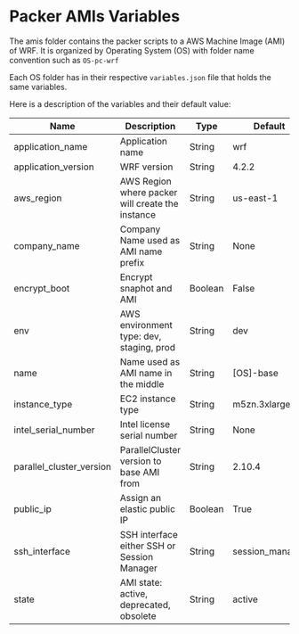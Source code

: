 # Packer AMIs Variables

The amis folder contains the packer scripts to a AWS Machine Image (AMI) of WRF.
It is organized by Operating System (OS) with folder name convention such as `OS-pc-wrf`

Each OS folder has in their respective `variables.json` file that holds the same variables.

Here is a description of the variables and their default value:

| Name                       | Description                                      | Type    | Default          | Required |
| -------------------------- | ------------------------------------------------ | ------- | ---------------- | -------- |
| application\_name          | Application name                                 | String  | wrf              | no       |
| application\_version       | WRF version                                      | String  | 4.2.2            | no       |
| aws\_region                | AWS Region where packer will create the instance | String  | us-east-1        | no       |
| company\_name              | Company Name used as AMI name prefix             | String  | None             | yes      |
| encrypt\_boot              | Encrypt snaphot and AMI                          | Boolean | False            | no       |
| env                        | AWS environment type: dev, staging, prod         | String  | dev              | no       |
| name                       | Name used as AMI name in the middle              | String  | \[OS\]-base      | no       |
| instance\_type             | EC2 instance type                                | String  | m5zn.3xlarge     | no       |
| intel\_serial\_number      | Intel license serial number                      | String  | None             | no       |
| parallel\_cluster\_version | ParallelCluster version to base AMI from         | String  | 2.10.4           | no       |
| public\_ip                 | Assign an elastic public IP                      | Boolean | True             | no       |
| ssh\_interface             | SSH interface either SSH or Session Manager      | String  | session\_manager | no       |
| state                      | AMI state: active, deprecated, obsolete          | String  | active           | no       |
